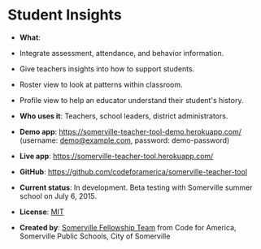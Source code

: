 # Student Insights

* __What__:
 * Integrate assessment, attendance, and behavior information.
 * Give teachers insights into how to support students.
 * Roster view to look at patterns within classroom.
 * Profile view to help an educator understand their student's history.

* __Who uses it__: Teachers, school leaders, district administrators.

* __Demo app__: https://somerville-teacher-tool-demo.herokuapp.com/ (username: demo@example.com, password: demo-password)

* __Live app__: https://somerville-teacher-tool.herokuapp.com/

* __GitHub__: https://github.com/codeforamerica/somerville-teacher-tool

* __Current status__: In development. Beta testing with Somerville summer school on July 6, 2015.

* __License__: [MIT](https://github.com/codeforamerica/somerville-teacher-tool/blob/master/LICENSE)

* __Created by__: [Somerville Fellowship Team](http://www.codeforamerica.org/governments/somerville/) from Code for America, Somerville Public Schools, City of Somerville
